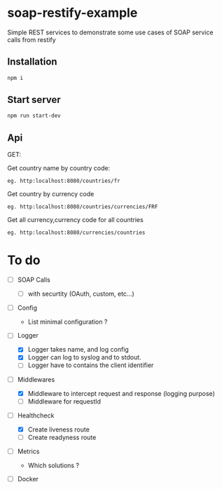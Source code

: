 # soap-restify-example
Simple REST services to demonstrate some use cases of SOAP service calls from restify

## Installation
```sh
npm i
```

## Start server
```sh
npm run start-dev
```

## Api

GET:

Get country name by country code:

```
eg. http:localhost:8080/countries/fr
```

Get country by currency code

```
eg. http:localhost:8080/countries/currencies/FRF
```

Get all currency,currency code for all countries

```
eg. http:localhost:8080/currencies/countries
```

# To do

- [ ] SOAP Calls
    - [ ] with securtity (OAuth, custom, etc...)

- [ ] Config
  - List minimal configuration ?

- [ ] Logger
  - [x] Logger takes name, and log config
  - [x] Logger can log to syslog and to stdout.
  - [ ] Logger have to contains the client identifier

- [ ] Middlewares
  - [x]  Middleware to intercept request and response (logging purpose)
  - [ ]  Middleware for requestId

- [ ] Healthcheck
  - [x] Create liveness route
  - [ ] Create readyness route

- [ ] Metrics
  -  Which solutions ?

- [ ] Docker


